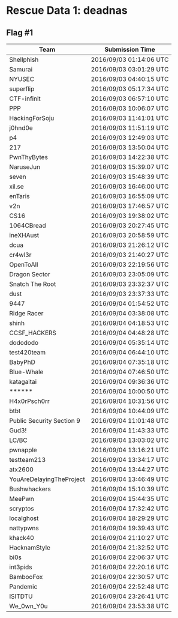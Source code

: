 # Rescue Data 1: deadnas

## Flag #1

|Team|Submission Time|
|------------|------------------|
|Shellphish|2016/09/03 01:14:06 UTC|
|Samurai|2016/09/03 03:01:29 UTC|
|NYUSEC|2016/09/03 04:40:15 UTC|
|superflip|2016/09/03 05:17:34 UTC|
|CTF&#45;infinit|2016/09/03 06:57:10 UTC|
|PPP|2016/09/03 10:06:07 UTC|
|HackingForSoju|2016/09/03 11:41:01 UTC|
|j0hnd0e|2016/09/03 11:51:19 UTC|
|p4|2016/09/03 12:49:03 UTC|
|217|2016/09/03 13:50:04 UTC|
|PwnThyBytes|2016/09/03 14:22:38 UTC|
|NaruseJun|2016/09/03 15:39:07 UTC|
|seven|2016/09/03 15:48:39 UTC|
|xil&#46;se|2016/09/03 16:46:00 UTC|
|enTaris|2016/09/03 16:55:09 UTC|
|v2n|2016/09/03 17:46:57 UTC|
|CS16|2016/09/03 19:38:02 UTC|
|1064CBread|2016/09/03 20:27:45 UTC|
|ineXHAust|2016/09/03 20:58:59 UTC|
|dcua|2016/09/03 21:26:12 UTC|
|cr4wl3r|2016/09/03 21:40:27 UTC|
|OpenToAll|2016/09/03 22:19:56 UTC|
|Dragon Sector|2016/09/03 23:05:09 UTC|
|Snatch The Root|2016/09/03 23:32:37 UTC|
|dust|2016/09/03 23:37:33 UTC|
|9447|2016/09/04 01:54:52 UTC|
|Ridge Racer|2016/09/04 03:38:08 UTC|
|shinh|2016/09/04 04:18:53 UTC|
|CCSF&#95;HACKERS|2016/09/04 04:48:28 UTC|
|dodododo|2016/09/04 05:35:14 UTC|
|test420team|2016/09/04 06:44:10 UTC|
|BabyPhD|2016/09/04 07:35:18 UTC|
|Blue&#45;Whale|2016/09/04 07:46:50 UTC|
|katagaitai|2016/09/04 09:36:36 UTC|
|&#42;&#42;&#42;&#42;&#42;&#42;|2016/09/04 10:00:50 UTC|
|H4x0rPsch0rr|2016/09/04 10:31:56 UTC|
|btbt|2016/09/04 10:44:09 UTC|
|Public Security Section 9|2016/09/04 11:01:48 UTC|
|Gud3&#33;|2016/09/04 11:43:33 UTC|
|LC&#47;BC|2016/09/04 13:03:02 UTC|
|pwnapple|2016/09/04 13:16:21 UTC|
|testteam213|2016/09/04 13:34:17 UTC|
|atx2600|2016/09/04 13:44:27 UTC|
|YouAreDelayingTheProject|2016/09/04 13:46:49 UTC|
|Bushwhackers|2016/09/04 15:10:39 UTC|
|MeePwn|2016/09/04 15:44:35 UTC|
|scryptos|2016/09/04 17:32:42 UTC|
|localghost|2016/09/04 18:29:29 UTC|
|nattypwns|2016/09/04 19:39:43 UTC|
|khack40|2016/09/04 21:10:27 UTC|
|HacknamStyle|2016/09/04 21:32:52 UTC|
|bi0s|2016/09/04 22:06:37 UTC|
|int3pids|2016/09/04 22:20:16 UTC|
|BambooFox|2016/09/04 22:30:57 UTC|
|Pandemic|2016/09/04 22:52:48 UTC|
|ISITDTU|2016/09/04 23:26:41 UTC|
|We&#95;0wn&#95;Y0u|2016/09/04 23:53:38 UTC|

